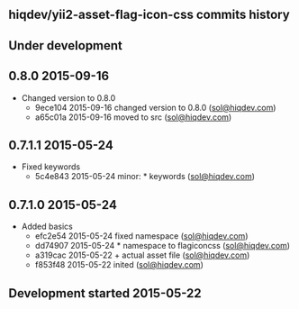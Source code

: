 hiqdev/yii2-asset-flag-icon-css commits history
-----------------------------------------------

## Under development


## 0.8.0 2015-09-16

- Changed version to 0.8.0
    - 9ece104 2015-09-16 changed version to 0.8.0 (sol@hiqdev.com)
    - a65c01a 2015-09-16 moved to src (sol@hiqdev.com)

## 0.7.1.1 2015-05-24

- Fixed keywords
    - 5c4e843 2015-05-24 minor: * keywords (sol@hiqdev.com)

## 0.7.1.0 2015-05-24

- Added basics
    - efc2e54 2015-05-24 fixed namespace (sol@hiqdev.com)
    - dd74907 2015-05-24 * namespace to flagiconcss (sol@hiqdev.com)
    - a319cac 2015-05-22 + actual asset file (sol@hiqdev.com)
    - f853f48 2015-05-22 inited (sol@hiqdev.com)

## Development started 2015-05-22

